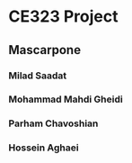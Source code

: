 # CE323 Project

## Mascarpone

### Milad Saadat
### Mohammad Mahdi Gheidi
### Parham Chavoshian
### Hossein Aghaei
